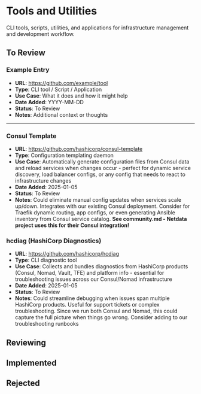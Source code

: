 # Tools and Utilities

CLI tools, scripts, utilities, and applications for infrastructure management and development workflow.

## To Review

### Example Entry

- **URL**: <https://github.com/example/tool>
- **Type**: CLI tool / Script / Application
- **Use Case**: What it does and how it might help
- **Date Added**: YYYY-MM-DD
- **Status**: To Review
- **Notes**: Additional context or thoughts

---

<!-- Add new entries below this line -->

### Consul Template

- **URL**: <https://github.com/hashicorp/consul-template>
- **Type**: Configuration templating daemon
- **Use Case**: Automatically generate configuration files from Consul data and reload services when changes occur - perfect for dynamic service discovery, load balancer configs, or any config that needs to react to infrastructure changes
- **Date Added**: 2025-01-05
- **Status**: To Review
- **Notes**: Could eliminate manual config updates when services scale up/down. Integrates with our existing Consul deployment. Consider for Traefik dynamic routing, app configs, or even generating Ansible inventory from Consul service catalog. **See community.md - Netdata project uses this for their Consul integration!**

### hcdiag (HashiCorp Diagnostics)

- **URL**: <https://github.com/hashicorp/hcdiag>
- **Type**: CLI diagnostic tool
- **Use Case**: Collects and bundles diagnostics from HashiCorp products (Consul, Nomad, Vault, TFE) and platform info - essential for troubleshooting issues across our Consul/Nomad infrastructure
- **Date Added**: 2025-01-05
- **Status**: To Review
- **Notes**: Could streamline debugging when issues span multiple HashiCorp products. Useful for support tickets or complex troubleshooting. Since we run both Consul and Nomad, this could capture the full picture when things go wrong. Consider adding to our troubleshooting runbooks

## Reviewing

<!-- Move entries here when actively evaluating -->

## Implemented

<!-- Move entries here when integrated into the project -->

## Rejected

<!-- Move entries here with reason for rejection -->
